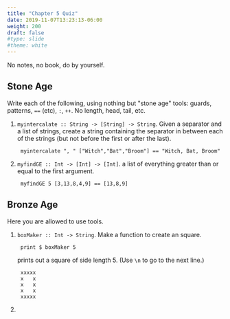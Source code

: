 ```yaml
---
title: "Chapter 5 Quiz"
date: 2019-11-07T13:23:13-06:00
weight: 200
draft: false
#type: slide
#theme: white
---
```


No notes, no book, do by yourself.

## Stone Age

Write each of the following, using nothing but "stone age" tools:
guards, patterns, `==` (etc), `:`, `++`. No length, head, tail, etc.

1. `myintercalate :: String -> [String] -> String`. Given a separator
   and a list of strings, create a string containing the separator in
   between each of the strings (but not before the first or after the last).
   
        myintercalate ", " ["Witch","Bat","Broom"] == "Witch, Bat, Broom"
        
2. `myfindGE :: Int -> [Int] -> [Int]`.  a list of
   everything greater than or equal to the first argument.
   
        myfindGE 5 [3,13,8,4,9] == [13,8,9]



## Bronze Age

Here you are allowed to use tools.

1. `boxMaker :: Int -> String`. Make a function to create an square.

        print $ boxMaker 5 
    prints out a square of side length 5. (Use `\n` to go to the next line.)
   
        xxxxx
        x   x
        x   x
        x   x
        xxxxx


2. 
